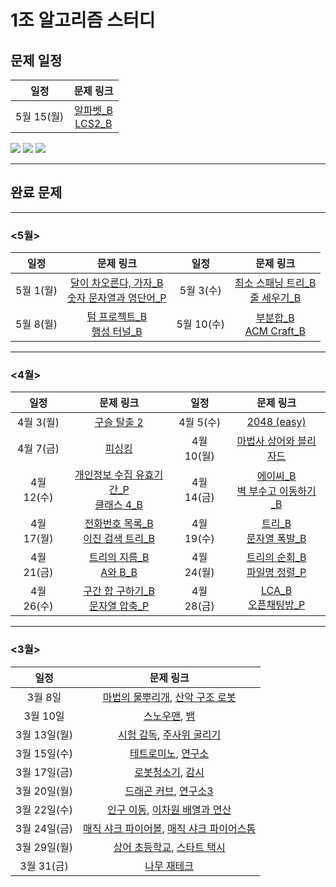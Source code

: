 # 1조 알고리즘 스터디 #

## 문제 일정 ##

|일정|문제 링크|
|:---:|:---:|
|5월 15(월)|[알파벳_B](https://www.acmicpc.net/problem/1987)<br>[LCS2_B](https://www.acmicpc.net/problem/9252)|


<div style="display: flex, flex: space-evenly>
<img src="https://img.shields.io/badge/-Python-3776AB?style=flat&logo=Python&logoColor=white"/>
<img src="https://img.shields.io/badge/-HTML-E34F26?style=flat&logo=HTML5&logoColor=white"/>
<img src="https://img.shields.io/badge/-CSS-1572B6?style=flat&logo=CSS3&logoColor=white"/>
<img src="https://img.shields.io/badge/-JavaScript-F7DF1E?style=flat&logo=JavaScript&logoColor=white"/>
</div>

---

## 완료 문제 ##

---

### <5월> ###
|일정|문제 링크|일정|문제 링크|
|:---:|:---:|:---:|:---:|
|5월 1(월)|[달이 차오른다, 가자_B](https://www.acmicpc.net/problem/1194)<br>[숫자 문자열과 영단어_P](https://school.programmers.co.kr/learn/courses/30/lessons/81301)|5월 3(수)|[최소 스패닝 트리_B](https://www.acmicpc.net/problem/1197)<br>[줄 세우기_B](https://www.acmicpc.net/problem/2252)|
|5월 8(월)|[텀 프로젝트_B](https://www.acmicpc.net/problem/9466)<br>[행성 터널_B](https://www.acmicpc.net/problem/2887)|5월 10(수)|[부분합_B](https://www.acmicpc.net/problem/1806)<br>[ACM Craft_B](https://www.acmicpc.net/problem/1005)|
---
### <4월> ###
|일정|문제 링크|일정|문제 링크|
|:---:|:---:|:---:|:---:|
|4월 3(월)|[구슬 탈출 2](https://www.acmicpc.net/problem/13460)|4월 5(수)|[2048 (easy)](https://www.acmicpc.net/problem/12100)|
|4월 7(금)|[피싱킹](https://www.acmicpc.net/problem/17143)|4월 10(월)|[마법사 상어와 블리자드](https://www.acmicpc.net/problem/21611)|
|4월 12(수)|[개인정보 수집 유효기간_P](https://school.programmers.co.kr/learn/courses/30/lessons/150370?language=cpp)<br>[클래스 4_B](https://solved.ac/class/4e)|4월 14(금)|[에이씨_B](https://www.acmicpc.net/problem/5430)<br>[벽 부수고 이동하기_B](https://www.acmicpc.net/problem/2206)|
|4월 17(월)|[전화번호 목록_B](https://www.acmicpc.net/problem/5052)<br>[이진 검색 트리_B](https://www.acmicpc.net/problem/5639)|4월 19(수)|[트리_B](https://www.acmicpc.net/problem/4803)<br>[문자열 폭발_B](https://www.acmicpc.net/problem/9935)|
|4월 21(금)|[트리의 지름_B](https://www.acmicpc.net/problem/1967)<br>[A와 B_B](https://www.acmicpc.net/problem/12904)|4월 24(월)|[트리의 순회_B](https://www.acmicpc.net/problem/2263)<br>[파일명 정렬_P](https://school.programmers.co.kr/learn/courses/30/lessons/17686)|
|4월 26(수)|[구간 합 구하기_B](https://www.acmicpc.net/problem/2042)<br>[문자열 압축_P](https://school.programmers.co.kr/learn/courses/30/lessons/60057)|4월 28(금)|[LCA_B](https://www.acmicpc.net/problem/11437)<br>[오픈채팅방_P](https://school.programmers.co.kr/learn/courses/30/lessons/42888)|




---
### <3월> ###
|일정|문제 링크|
|:---:|:---:|
|3월 8일|[마법의 물뿌리개](https://pro.mincoding.co.kr/enterprise/contest/ssafy_9/275/problem/A%ED%98%95_%EA%B8%B0%EC%B6%9C4), [산악 구조 로봇](https://pro.mincoding.co.kr/enterprise/contest/ssafy_9/275/problem/A%ED%98%95_%EA%B8%B0%EC%B6%9C5)|
|3월 10일|[스노우맨](https://pro.mincoding.co.kr/enterprise/contest/ssafy_9/275/problem/A%ED%98%95_%EA%B8%B0%EC%B6%9C6), [뱀](https://www.acmicpc.net/problem/3190)|
|3월 13일(월)|[시험 감독](https://www.acmicpc.net/problem/13458), [주사위 굴리기](https://www.acmicpc.net/problem/14499)|
|3월 15일(수)|[테트로미노](https://www.acmicpc.net/problem/14500), [연구소](https://www.acmicpc.net/problem/14502)|
|3월 17일(금)|[로봇청소기](https://www.acmicpc.net/problem/14503), [감시](https://www.acmicpc.net/problem/15683)|
|3월 20일(월)|[드래곤 커브](https://www.acmicpc.net/problem/15685), [연구소3](https://www.acmicpc.net/problem/17142)|
|3월 22일(수)|[인구 이동](https://www.acmicpc.net/problem/16234), [이차원 배열과 연산](https://www.acmicpc.net/problem/17140)|
|3월 24일(금)|[매직 샤크 파이어볼](https://www.acmicpc.net/problem/20056), [매직 샤크 파이어스톰](https://www.acmicpc.net/problem/20058)|
|3월 29일(월)|[상어 초등학교](https://www.acmicpc.net/problem/21608), [스타트 택시](https://www.acmicpc.net/problem/19238)|
|3월 31(금)|[나무 재테크](https://www.acmicpc.net/problem/16235)|

